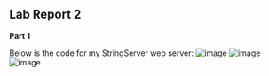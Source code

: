 **Lab Report 2**
-

**Part 1**

Below is the code for my StringServer web server:
![image](https://user-images.githubusercontent.com/122562296/215363739-993e6d2a-2b3e-4aef-a5a7-61336adc0a97.png)
![image](https://user-images.githubusercontent.com/122562296/215364827-fc7270fb-099d-4403-abd0-571e1153b0ea.png)
![image](https://user-images.githubusercontent.com/122562296/215364860-5a4375f6-9400-468c-9a9a-33b45f7f781e.png)

